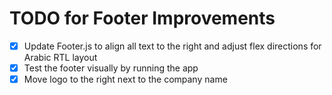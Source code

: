 # TODO for Footer Improvements

- [x] Update Footer.js to align all text to the right and adjust flex directions for Arabic RTL layout
- [x] Test the footer visually by running the app
- [x] Move logo to the right next to the company name
